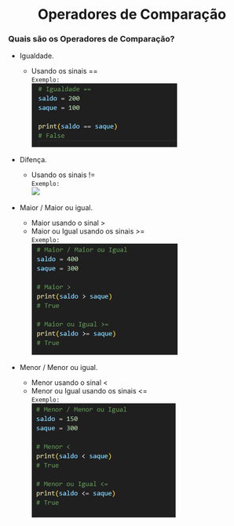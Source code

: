 <h1 align=center>Operadores de Comparação</h1>

<h3>Quais são os Operadores de Comparação?</h3>


- Igualdade. <br>
  - Usando os sinais == <br>
    <code>Exemplo:</code> <br>
    <img src="img/1-Comparador-igualdade.png"> <br>

- Difença. <br>
  - Usando os sinais != <br>
    <code>Exemplo:</code> <br>
    <img src="img/2-Comparador-diferença.png"> <br>

- Maior / Maior ou igual. <br>
  - Maior usando o sinal > <br>
  - Maior ou Igual usando os sinais >= <br>
    <code>Exemplo:</code> <br>
    <img src="img/3-Comparador-maior e maior ou igual.png"> <br>

- Menor / Menor ou igual. <br>
  - Menor usando o sinal < <br>
  - Menor ou Igual usando os sinais <= <br>
    <code>Exemplo:</code> <br>
    <img src="img/4-Comparador-menor e menor ou igual.png"> <br>

